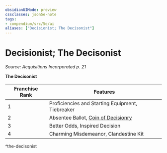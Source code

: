 ```yaml
---
obsidianUIMode: preview
cssclasses: json5e-note
tags:
- compendium/src/5e/ai
aliases: ["Decisionist; The Decisonist"]
---
```

# Decisionist; The Decisonist
*Source: Acquisitions Incorporated p. 21* 

**The Decisonist**

| Franchise Rank | Features |
|----------------|----------|
| 1 | Proficiencies and Starting Equipment, Tiebreaker |
| 2 | Absentee Ballot, [Coin of Decisionry](2-Mechanics/CLI/items/coin-of-decisionry-ai.md) |
| 3 | Better Odds, Inspired Decision |
| 4 | Charming Misdemeanor, Clandestine Kit |
^the-decisonist